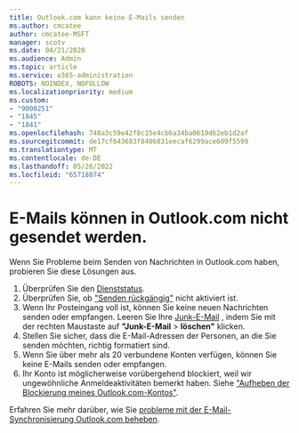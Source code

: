 ```yaml
---
title: Outlook.com kann keine E-Mails senden
ms.author: cmcatee
author: cmcatee-MSFT
manager: scotv
ms.date: 04/21/2020
ms.audience: Admin
ms.topic: article
ms.service: o365-administration
ROBOTS: NOINDEX, NOFOLLOW
ms.localizationpriority: medium
ms.custom:
- "9000251"
- "1845"
- "1841"
ms.openlocfilehash: 748a3c59e42f8c15e4cb6a34ba0619d62eb1d2af
ms.sourcegitcommit: de17cf643683f8406831eecaf6299ace609f5599
ms.translationtype: MT
ms.contentlocale: de-DE
ms.lasthandoff: 05/26/2022
ms.locfileid: "65718874"
---
```

# <a name="unable-to-send-email-in-outlookcom"></a>E-Mails können in Outlook.com nicht gesendet werden.

Wenn Sie Probleme beim Senden von Nachrichten in Outlook.com haben, probieren Sie diese Lösungen aus.

1. Überprüfen Sie den [Dienststatus](https://go.microsoft.com/fwlink/p/?linkid=837482). 
2. Überprüfen Sie, ob ["Senden rückgängig"](https://outlook.live.com/mail/options/mail/messageContent/undoSend) nicht aktiviert ist.
3. Wenn Ihr Posteingang voll ist, können Sie keine neuen Nachrichten senden oder empfangen. Leeren Sie Ihre [Junk-E-Mail](https://outlook.live.com/mail/junkemail) , indem Sie mit der rechten Maustaste auf **"Junk-E-Mail** > **löschen"** klicken.
4. Stellen Sie sicher, dass die E-Mail-Adressen der Personen, an die Sie senden möchten, richtig formatiert sind.
5. Wenn Sie über mehr als 20 verbundene Konten verfügen, können Sie keine E-Mails senden oder empfangen.
6. Ihr Konto ist möglicherweise vorübergehend blockiert, weil wir ungewöhnliche Anmeldeaktivitäten bemerkt haben. Siehe ["Aufheben der Blockierung meines Outlook.com-Kontos"](https://support.office.com/article/f4ad2701-d166-4d8b-8a6a-9af2a1f8a4c4).

Erfahren Sie mehr darüber, wie Sie [probleme mit der E-Mail-Synchronisierung Outlook.com beheben](https://support.office.com/article/d39e3341-8d79-4bf1-b3c7-ded602233642).